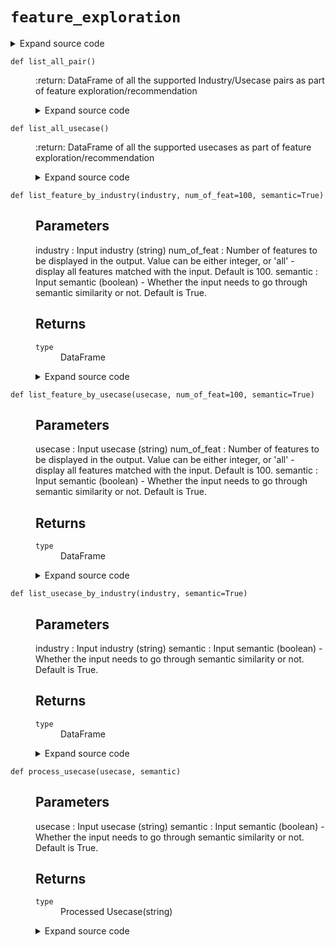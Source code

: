 # <code>feature_exploration</code>
<details class="source">
<summary>
<span>Expand source code</span>
</summary>
<pre>
```python
import pandas as pd
import numpy as np
from sentence_transformers import SentenceTransformer
from sentence_transformers import util

model_fer = SentenceTransformer("all-mpnet-base-v2")
input_path_fer = "https://raw.githubusercontent.com/anovos/anovos/main/data/feature_recommender/flatten_fr_db.csv"
df_input_fer = pd.read_csv(input_path_fer)
df_input_fer = df_input_fer.rename(columns=lambda x: x.strip().replace(" ", "_"))
feature_name_column = str(df_input_fer.columns.tolist()[0])
feature_desc_column = str(df_input_fer.columns.tolist()[1])
industry_column = str(df_input_fer.columns.tolist()[2])
usecase_column = str(df_input_fer.columns.tolist()[3])
source_column = str(df_input_fer.columns.tolist()[4])


def list_all_industry():
    """:return: DataFrame of all the supported industries as part of feature exploration/recommendation"""
    odf_uni = df_input_fer.iloc[:, 2].unique()
    odf = pd.DataFrame(odf_uni, columns=["Industry"])
    return odf


def list_all_usecase():
    """:return: DataFrame of all the supported usecases as part of feature exploration/recommendation"""
    odf_uni = df_input_fer.iloc[:, 3].unique()
    odf = pd.DataFrame(odf_uni, columns=["Usecase"])
    return odf


def list_all_pair():
    """:return: DataFrame of all the supported Industry/Usecase pairs as part of feature exploration/recommendation"""
    odf = df_input_fer.iloc[:, [2, 3]].drop_duplicates(keep="last", ignore_index=True)
    return odf


def process_usecase(usecase, semantic):
    """

    Parameters
    ----------
    usecase :
        Input usecase (string)
    semantic :
        Input semantic (boolean) - Whether the input needs to go through semantic similarity or not. Default is True.

    Returns
    -------
    type
        Processed Usecase(string)

    """
    if type(semantic) != bool:
        raise TypeError("Invalid input for semantic")
    if type(usecase) != str:
        raise TypeError("Invalid input for usecase")
    usecase = usecase.lower().strip()
    usecase = usecase.replace("[^A-Za-z0-9 ]+", " ")
    all_usecase = list_all_usecase()["Usecase"].to_list()
    if semantic and usecase not in all_usecase:
        all_usecase_embeddings = model_fer.encode(all_usecase, convert_to_tensor=True)
        usecase_embeddings = model_fer.encode(usecase, convert_to_tensor=True)
        cos_scores = util.pytorch_cos_sim(usecase_embeddings, all_usecase_embeddings)[0]
        first_match_index = int(np.argpartition(-cos_scores, 0)[0])
        processed_usecase = all_usecase[first_match_index]
        print(
            "Given input Usecase is not available. Showing the most semantically relevant Usecase result: ",
            processed_usecase,
        )
    else:
        processed_usecase = usecase
    return processed_usecase


def process_industry(industry, semantic):
    """

    Parameters
    ----------
    industry :
        Input industry (string)
    semantic :
        Input semantic (boolean) - Whether the input needs to go through semantic similarity or not. Default is True.

    Returns
    -------
    type
        Processed Industry(string)

    """
    if type(semantic) != bool:
        raise TypeError("Invalid input for semantic")
    if type(industry) != str:
        raise TypeError("Invalid input for industry")
    industry = industry.lower().strip()
    industry = industry.replace("[^A-Za-z0-9 ]+", " ")
    all_industry = list_all_industry()["Industry"].to_list()
    if semantic and industry not in all_industry:
        all_industry_embeddings = model_fer.encode(all_industry, convert_to_tensor=True)
        industry_embeddings = model_fer.encode(industry, convert_to_tensor=True)
        cos_scores = util.pytorch_cos_sim(industry_embeddings, all_industry_embeddings)[
            0
        ]
        first_match_index = int(np.argpartition(-cos_scores, 0)[0])
        processed_industry = all_industry[first_match_index]
        print(
            "Given input Industry is not available. Showing the most semantically relevant Industry result: ",
            processed_industry,
        )
    else:
        processed_industry = industry
    return processed_industry


def list_usecase_by_industry(industry, semantic=True):
    """

    Parameters
    ----------
    industry :
        Input industry (string)
    semantic :
        Input semantic (boolean) - Whether the input needs to go through semantic similarity or not. Default is True.

    Returns
    -------
    type
        DataFrame

    """
    industry = process_industry(industry, semantic)
    odf = pd.DataFrame(df_input_fer.loc[df_input_fer.iloc[:, 2] == industry].iloc[:, 3])
    odf = odf.drop_duplicates(keep="last", ignore_index=True)
    return odf


def list_industry_by_usecase(usecase, semantic=True):
    """

    Parameters
    ----------
    usecase :
        Input usecase (string)
    semantic :
        Input semantic (boolean) - Whether the input needs to go through semantic similarity or not. Default is True.

    Returns
    -------
    type
        DataFrame

    """
    usecase = process_usecase(usecase, semantic)
    odf = pd.DataFrame(df_input_fer.loc[df_input_fer.iloc[:, 3] == usecase].iloc[:, 2])
    odf = odf.drop_duplicates(keep="last", ignore_index=True)
    return odf


def list_feature_by_industry(industry, num_of_feat=100, semantic=True):
    """

    Parameters
    ----------
    industry :
        Input industry (string)
    num_of_feat :
        Number of features to be displayed in the output.
        Value can be either integer, or 'all' - display all features matched with the input. Default is 100.
    semantic :
        Input semantic (boolean) - Whether the input needs to go through semantic similarity or not. Default is True.

    Returns
    -------
    type
        DataFrame

    """
    if type(num_of_feat) != int or num_of_feat < 0:
        if num_of_feat != "all":
            raise TypeError("Invalid input for num_of_feat")
    industry = process_industry(industry, semantic)
    odf = df_input_fer.loc[df_input_fer.iloc[:, 2] == industry].drop_duplicates(
        keep="last", ignore_index=True
    )
    if len(odf) > 0:
        odf["count"] = odf.groupby(usecase_column)[usecase_column].transform("count")
        odf.sort_values("count", inplace=True, ascending=False)
        odf = odf.drop("count", axis=1)
        if num_of_feat != "all":
            odf = odf.head(num_of_feat).reset_index(drop=True)
        else:
            odf = odf.reset_index(drop=True)
    return odf


def list_feature_by_usecase(usecase, num_of_feat=100, semantic=True):
    """

    Parameters
    ----------
    usecase :
        Input usecase (string)
    num_of_feat :
        Number of features to be displayed in the output.
        Value can be either integer, or 'all' - display all features matched with the input.  Default is 100.
    semantic :
        Input semantic (boolean) - Whether the input needs to go through semantic similarity or not. Default is True.

    Returns
    -------
    type
        DataFrame

    """
    if type(num_of_feat) != int or num_of_feat < 0:
        if num_of_feat != "all":
            raise TypeError("Invalid input for num_of_feat")
    usecase = process_usecase(usecase, semantic)
    odf = df_input_fer.loc[df_input_fer.iloc[:, 3] == usecase].drop_duplicates(
        keep="last", ignore_index=True
    )
    if len(odf) > 0:
        odf["count"] = odf.groupby(industry_column)[industry_column].transform("count")
        odf.sort_values("count", inplace=True, ascending=False)
        odf = odf.drop("count", axis=1)
        if num_of_feat != "all":
            odf = odf.head(num_of_feat).reset_index(drop=True)
        else:
            odf = odf.reset_index(drop=True)
    return odf


def list_feature_by_pair(industry, usecase, num_of_feat=100, semantic=True):
    """

    Parameters
    ----------
    industry :
        Input industry (string)
    usecase :
        Input usecase (string)
    num_of_feat :
        Number of features to be displayed in the output.
        Value can be either integer, or 'all' - display all features matched with the input.  Default is 100.
    semantic :
        Input semantic (boolean) - Whether the input needs to go through semantic similarity or not. Default is True.

    Returns
    -------
    type
        DataFrame

    """
    if type(num_of_feat) != int or num_of_feat < 0:
        if num_of_feat != "all":
            raise TypeError("Invalid input for num_of_feat")
    industry = process_industry(industry, semantic)
    usecase = process_usecase(usecase, semantic)
    if num_of_feat != "all":
        odf = (
            df_input_fer.loc[
                (df_input_fer.iloc[:, 2] == industry)
                & (df_input_fer.iloc[:, 3] == usecase)
            ]
            .drop_duplicates(keep="last", ignore_index=True)
            .head(num_of_feat)
        )
    else:
        odf = df_input_fer.loc[
            (df_input_fer.iloc[:, 2] == industry) & (df_input_fer.iloc[:, 3] == usecase)
        ].drop_duplicates(keep="last", ignore_index=True)
    return odf
```
</pre>
</details>
## Functions
<dl>
<dt id="anovos.feature_recommender.feature_exploration.list_all_industry"><code class="name flex">
<span>def <span class="ident">list_all_industry</span></span>(<span>)</span>
</code></dt>
<dd>
<div class="desc"><p>:return: DataFrame of all the supported industries as part of feature exploration/recommendation</p></div>
<details class="source">
<summary>
<span>Expand source code</span>
</summary>
<pre>
```python
def list_all_industry():
    """:return: DataFrame of all the supported industries as part of feature exploration/recommendation"""
    odf_uni = df_input_fer.iloc[:, 2].unique()
    odf = pd.DataFrame(odf_uni, columns=["Industry"])
    return odf
```
</pre>
</details>
</dd>
<dt id="anovos.feature_recommender.feature_exploration.list_all_pair"><code class="name flex">
<span>def <span class="ident">list_all_pair</span></span>(<span>)</span>
</code></dt>
<dd>
<div class="desc"><p>:return: DataFrame of all the supported Industry/Usecase pairs as part of feature exploration/recommendation</p></div>
<details class="source">
<summary>
<span>Expand source code</span>
</summary>
<pre>
```python
def list_all_pair():
    """:return: DataFrame of all the supported Industry/Usecase pairs as part of feature exploration/recommendation"""
    odf = df_input_fer.iloc[:, [2, 3]].drop_duplicates(keep="last", ignore_index=True)
    return odf
```
</pre>
</details>
</dd>
<dt id="anovos.feature_recommender.feature_exploration.list_all_usecase"><code class="name flex">
<span>def <span class="ident">list_all_usecase</span></span>(<span>)</span>
</code></dt>
<dd>
<div class="desc"><p>:return: DataFrame of all the supported usecases as part of feature exploration/recommendation</p></div>
<details class="source">
<summary>
<span>Expand source code</span>
</summary>
<pre>
```python
def list_all_usecase():
    """:return: DataFrame of all the supported usecases as part of feature exploration/recommendation"""
    odf_uni = df_input_fer.iloc[:, 3].unique()
    odf = pd.DataFrame(odf_uni, columns=["Usecase"])
    return odf
```
</pre>
</details>
</dd>
<dt id="anovos.feature_recommender.feature_exploration.list_feature_by_industry"><code class="name flex">
<span>def <span class="ident">list_feature_by_industry</span></span>(<span>industry, num_of_feat=100, semantic=True)</span>
</code></dt>
<dd>
<div class="desc"><h2 id="parameters">Parameters</h2>
<p>industry :
Input industry (string)
num_of_feat :
Number of features to be displayed in the output.
Value can be either integer, or 'all' - display all features matched with the input. Default is 100.
semantic :
Input semantic (boolean) - Whether the input needs to go through semantic similarity or not. Default is True.</p>
<h2 id="returns">Returns</h2>
<dl>
<dt><code>type</code></dt>
<dd>DataFrame</dd>
</dl></div>
<details class="source">
<summary>
<span>Expand source code</span>
</summary>
<pre>
```python
def list_feature_by_industry(industry, num_of_feat=100, semantic=True):
    """

    Parameters
    ----------
    industry :
        Input industry (string)
    num_of_feat :
        Number of features to be displayed in the output.
        Value can be either integer, or 'all' - display all features matched with the input. Default is 100.
    semantic :
        Input semantic (boolean) - Whether the input needs to go through semantic similarity or not. Default is True.

    Returns
    -------
    type
        DataFrame

    """
    if type(num_of_feat) != int or num_of_feat < 0:
        if num_of_feat != "all":
            raise TypeError("Invalid input for num_of_feat")
    industry = process_industry(industry, semantic)
    odf = df_input_fer.loc[df_input_fer.iloc[:, 2] == industry].drop_duplicates(
        keep="last", ignore_index=True
    )
    if len(odf) > 0:
        odf["count"] = odf.groupby(usecase_column)[usecase_column].transform("count")
        odf.sort_values("count", inplace=True, ascending=False)
        odf = odf.drop("count", axis=1)
        if num_of_feat != "all":
            odf = odf.head(num_of_feat).reset_index(drop=True)
        else:
            odf = odf.reset_index(drop=True)
    return odf
```
</pre>
</details>
</dd>
<dt id="anovos.feature_recommender.feature_exploration.list_feature_by_pair"><code class="name flex">
<span>def <span class="ident">list_feature_by_pair</span></span>(<span>industry, usecase, num_of_feat=100, semantic=True)</span>
</code></dt>
<dd>
<div class="desc"><h2 id="parameters">Parameters</h2>
<p>industry :
Input industry (string)
usecase :
Input usecase (string)
num_of_feat :
Number of features to be displayed in the output.
Value can be either integer, or 'all' - display all features matched with the input.
Default is 100.
semantic :
Input semantic (boolean) - Whether the input needs to go through semantic similarity or not. Default is True.</p>
<h2 id="returns">Returns</h2>
<dl>
<dt><code>type</code></dt>
<dd>DataFrame</dd>
</dl></div>
<details class="source">
<summary>
<span>Expand source code</span>
</summary>
<pre>
```python
def list_feature_by_pair(industry, usecase, num_of_feat=100, semantic=True):
    """

    Parameters
    ----------
    industry :
        Input industry (string)
    usecase :
        Input usecase (string)
    num_of_feat :
        Number of features to be displayed in the output.
        Value can be either integer, or 'all' - display all features matched with the input.  Default is 100.
    semantic :
        Input semantic (boolean) - Whether the input needs to go through semantic similarity or not. Default is True.

    Returns
    -------
    type
        DataFrame

    """
    if type(num_of_feat) != int or num_of_feat < 0:
        if num_of_feat != "all":
            raise TypeError("Invalid input for num_of_feat")
    industry = process_industry(industry, semantic)
    usecase = process_usecase(usecase, semantic)
    if num_of_feat != "all":
        odf = (
            df_input_fer.loc[
                (df_input_fer.iloc[:, 2] == industry)
                & (df_input_fer.iloc[:, 3] == usecase)
            ]
            .drop_duplicates(keep="last", ignore_index=True)
            .head(num_of_feat)
        )
    else:
        odf = df_input_fer.loc[
            (df_input_fer.iloc[:, 2] == industry) & (df_input_fer.iloc[:, 3] == usecase)
        ].drop_duplicates(keep="last", ignore_index=True)
    return odf
```
</pre>
</details>
</dd>
<dt id="anovos.feature_recommender.feature_exploration.list_feature_by_usecase"><code class="name flex">
<span>def <span class="ident">list_feature_by_usecase</span></span>(<span>usecase, num_of_feat=100, semantic=True)</span>
</code></dt>
<dd>
<div class="desc"><h2 id="parameters">Parameters</h2>
<p>usecase :
Input usecase (string)
num_of_feat :
Number of features to be displayed in the output.
Value can be either integer, or 'all' - display all features matched with the input.
Default is 100.
semantic :
Input semantic (boolean) - Whether the input needs to go through semantic similarity or not. Default is True.</p>
<h2 id="returns">Returns</h2>
<dl>
<dt><code>type</code></dt>
<dd>DataFrame</dd>
</dl></div>
<details class="source">
<summary>
<span>Expand source code</span>
</summary>
<pre>
```python
def list_feature_by_usecase(usecase, num_of_feat=100, semantic=True):
    """

    Parameters
    ----------
    usecase :
        Input usecase (string)
    num_of_feat :
        Number of features to be displayed in the output.
        Value can be either integer, or 'all' - display all features matched with the input.  Default is 100.
    semantic :
        Input semantic (boolean) - Whether the input needs to go through semantic similarity or not. Default is True.

    Returns
    -------
    type
        DataFrame

    """
    if type(num_of_feat) != int or num_of_feat < 0:
        if num_of_feat != "all":
            raise TypeError("Invalid input for num_of_feat")
    usecase = process_usecase(usecase, semantic)
    odf = df_input_fer.loc[df_input_fer.iloc[:, 3] == usecase].drop_duplicates(
        keep="last", ignore_index=True
    )
    if len(odf) > 0:
        odf["count"] = odf.groupby(industry_column)[industry_column].transform("count")
        odf.sort_values("count", inplace=True, ascending=False)
        odf = odf.drop("count", axis=1)
        if num_of_feat != "all":
            odf = odf.head(num_of_feat).reset_index(drop=True)
        else:
            odf = odf.reset_index(drop=True)
    return odf
```
</pre>
</details>
</dd>
<dt id="anovos.feature_recommender.feature_exploration.list_industry_by_usecase"><code class="name flex">
<span>def <span class="ident">list_industry_by_usecase</span></span>(<span>usecase, semantic=True)</span>
</code></dt>
<dd>
<div class="desc"><h2 id="parameters">Parameters</h2>
<p>usecase :
Input usecase (string)
semantic :
Input semantic (boolean) - Whether the input needs to go through semantic similarity or not. Default is True.</p>
<h2 id="returns">Returns</h2>
<dl>
<dt><code>type</code></dt>
<dd>DataFrame</dd>
</dl></div>
<details class="source">
<summary>
<span>Expand source code</span>
</summary>
<pre>
```python
def list_industry_by_usecase(usecase, semantic=True):
    """

    Parameters
    ----------
    usecase :
        Input usecase (string)
    semantic :
        Input semantic (boolean) - Whether the input needs to go through semantic similarity or not. Default is True.

    Returns
    -------
    type
        DataFrame

    """
    usecase = process_usecase(usecase, semantic)
    odf = pd.DataFrame(df_input_fer.loc[df_input_fer.iloc[:, 3] == usecase].iloc[:, 2])
    odf = odf.drop_duplicates(keep="last", ignore_index=True)
    return odf
```
</pre>
</details>
</dd>
<dt id="anovos.feature_recommender.feature_exploration.list_usecase_by_industry"><code class="name flex">
<span>def <span class="ident">list_usecase_by_industry</span></span>(<span>industry, semantic=True)</span>
</code></dt>
<dd>
<div class="desc"><h2 id="parameters">Parameters</h2>
<p>industry :
Input industry (string)
semantic :
Input semantic (boolean) - Whether the input needs to go through semantic similarity or not. Default is True.</p>
<h2 id="returns">Returns</h2>
<dl>
<dt><code>type</code></dt>
<dd>DataFrame</dd>
</dl></div>
<details class="source">
<summary>
<span>Expand source code</span>
</summary>
<pre>
```python
def list_usecase_by_industry(industry, semantic=True):
    """

    Parameters
    ----------
    industry :
        Input industry (string)
    semantic :
        Input semantic (boolean) - Whether the input needs to go through semantic similarity or not. Default is True.

    Returns
    -------
    type
        DataFrame

    """
    industry = process_industry(industry, semantic)
    odf = pd.DataFrame(df_input_fer.loc[df_input_fer.iloc[:, 2] == industry].iloc[:, 3])
    odf = odf.drop_duplicates(keep="last", ignore_index=True)
    return odf
```
</pre>
</details>
</dd>
<dt id="anovos.feature_recommender.feature_exploration.process_industry"><code class="name flex">
<span>def <span class="ident">process_industry</span></span>(<span>industry, semantic)</span>
</code></dt>
<dd>
<div class="desc"><h2 id="parameters">Parameters</h2>
<p>industry :
Input industry (string)
semantic :
Input semantic (boolean) - Whether the input needs to go through semantic similarity or not. Default is True.</p>
<h2 id="returns">Returns</h2>
<dl>
<dt><code>type</code></dt>
<dd>Processed Industry(string)</dd>
</dl></div>
<details class="source">
<summary>
<span>Expand source code</span>
</summary>
<pre>
```python
def process_industry(industry, semantic):
    """

    Parameters
    ----------
    industry :
        Input industry (string)
    semantic :
        Input semantic (boolean) - Whether the input needs to go through semantic similarity or not. Default is True.

    Returns
    -------
    type
        Processed Industry(string)

    """
    if type(semantic) != bool:
        raise TypeError("Invalid input for semantic")
    if type(industry) != str:
        raise TypeError("Invalid input for industry")
    industry = industry.lower().strip()
    industry = industry.replace("[^A-Za-z0-9 ]+", " ")
    all_industry = list_all_industry()["Industry"].to_list()
    if semantic and industry not in all_industry:
        all_industry_embeddings = model_fer.encode(all_industry, convert_to_tensor=True)
        industry_embeddings = model_fer.encode(industry, convert_to_tensor=True)
        cos_scores = util.pytorch_cos_sim(industry_embeddings, all_industry_embeddings)[
            0
        ]
        first_match_index = int(np.argpartition(-cos_scores, 0)[0])
        processed_industry = all_industry[first_match_index]
        print(
            "Given input Industry is not available. Showing the most semantically relevant Industry result: ",
            processed_industry,
        )
    else:
        processed_industry = industry
    return processed_industry
```
</pre>
</details>
</dd>
<dt id="anovos.feature_recommender.feature_exploration.process_usecase"><code class="name flex">
<span>def <span class="ident">process_usecase</span></span>(<span>usecase, semantic)</span>
</code></dt>
<dd>
<div class="desc"><h2 id="parameters">Parameters</h2>
<p>usecase :
Input usecase (string)
semantic :
Input semantic (boolean) - Whether the input needs to go through semantic similarity or not. Default is True.</p>
<h2 id="returns">Returns</h2>
<dl>
<dt><code>type</code></dt>
<dd>Processed Usecase(string)</dd>
</dl></div>
<details class="source">
<summary>
<span>Expand source code</span>
</summary>
<pre>
```python
def process_usecase(usecase, semantic):
    """

    Parameters
    ----------
    usecase :
        Input usecase (string)
    semantic :
        Input semantic (boolean) - Whether the input needs to go through semantic similarity or not. Default is True.

    Returns
    -------
    type
        Processed Usecase(string)

    """
    if type(semantic) != bool:
        raise TypeError("Invalid input for semantic")
    if type(usecase) != str:
        raise TypeError("Invalid input for usecase")
    usecase = usecase.lower().strip()
    usecase = usecase.replace("[^A-Za-z0-9 ]+", " ")
    all_usecase = list_all_usecase()["Usecase"].to_list()
    if semantic and usecase not in all_usecase:
        all_usecase_embeddings = model_fer.encode(all_usecase, convert_to_tensor=True)
        usecase_embeddings = model_fer.encode(usecase, convert_to_tensor=True)
        cos_scores = util.pytorch_cos_sim(usecase_embeddings, all_usecase_embeddings)[0]
        first_match_index = int(np.argpartition(-cos_scores, 0)[0])
        processed_usecase = all_usecase[first_match_index]
        print(
            "Given input Usecase is not available. Showing the most semantically relevant Usecase result: ",
            processed_usecase,
        )
    else:
        processed_usecase = usecase
    return processed_usecase
```
</pre>
</details>
</dd>
</dl>
